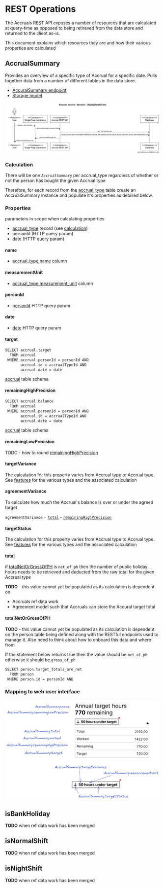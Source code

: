 # REST Operations

The Accruals REST API exposes a number of resources that are calculated at query-time as opposed to being retireved from the data store and returned to the client as-is.

This document explains which resources they are and how their various properties are calculated

## AccrualSummary
Provides an overview of a specific type of Accrual for a specific date. Pulls together data from a number of different tables in the data store.

- [AccuralSummary endpoint](./rest-endpoints.md#opIdgetAccrualSummaries)
- [Storage model](./storage.md)

![assemble-accrual-summary.png](./images/assemble-accrual-summary.png)

### Calculation
There will be one `AccrualSummary` per accrual_type regardless of whether or not the person has bought the given Accrual type

Therefore, for each record from the [accrual_type](./storage.md#accrual_type) table create an AccrualSummary instance and populate it's properties as detailed below.

### Properties

parameters in scope when calculating properties

- [accrual_type](./storage.md#accrual_type) record (see [calculation](#calculation))
- personId (HTTP query param)
- date (HTTP query param)

#### name
- [accrual_type.name](./storage.md#accrual_type) column

#### measurementUnit
- [accrual_type.measurement_unit](./storage.md#accrual_type) column

#### personId
- [personId](./rest-endpoints.md#opIdgetAccrualSummarys) HTTP query param

#### date
- [date](./rest-endpoints.md#opIdgetAccrualSummarys) HTTP query param

#### target

```
SELECT accrual.target
  FROM accrual 
 WHERE accrual.personId = personId AND
       accrual.id = accrualTypeId AND
       accrual.date = date
```

[accrual](./storage.md#accrual) table schema

#### remainingHighPrecision

```
SELECT accrual.balance
  FROM accrual 
 WHERE accrual.personId = personId AND
       accrual.id = accrualTypeId AND
       accrual.date = date
```

[accrual](./storage.md#accrual) table schema

#### remainingLowPrecision

TODO - how to round [remainingHighPrecision](#remainingHighPrecision)

#### targetVariance
The calculation for this property varies from Accrual type to Accrual type. See [features](./features/index.md) for the various types and the associated calculation

#### agreementVariance
To calculate how much the Accrual's balance is over or under the agreed target

`agreementVariance` = [`total`](#total) - [`remainingHighPrecision`](#remaininghighprecision)

#### targetStatus
The calculation for this property varies from Accrual type to Accrual type. See [features](./features/index.md) for the various types and the associated calculation

#### total
if [totalNetOrGrossOfPH](#totalNetOrGrossOfPH) is `net_of_ph` then the number of public holiday hours needs to be retrieved and deducted from the raw total for the given Accrual type

**TODO** - this value cannot yet be populated as its calculation is dependent on 
- Accruals ref data work
- Agreement model such that Accruals can store the Accural target total

#### totalNetOrGrossOfPH
**TODO** - this value cannot yet be populated as its calculation is dependent on the person table being defined along with the RESTful endpoints used to manage it. Also need to think about how to onboard this data and where from

If the statement below returns true then the value should be `net_of_ph` otherwise it should be `gross_of_ph`

```
SELECT person.target_totals_are_net
  FROM person 
 WHERE person.id = personId AND
```

### Mapping to web user interface

![!ui-mapping-accrual-summary.png](./images/ui-mapping-accrual-summary.png)


## isBankHoliday
**TODO** when ref data work has been merged

## isNormalShift
**TODO** when ref data work has been merged

## isNightShift
**TODO** when ref data work has been merged